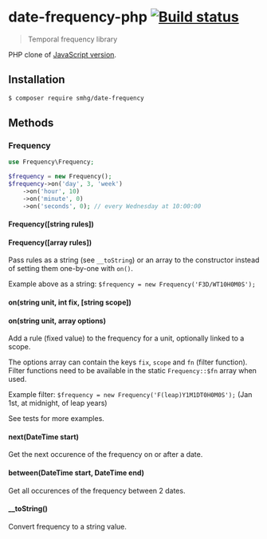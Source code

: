 date-frequency-php [![Build status](https://api.travis-ci.org/smhg/date-frequency-php.png)](https://travis-ci.org/smhg/date-frequency-php)
==================

> Temporal frequency library

PHP clone of [JavaScript version](https://github.com/smhg/date-frequency-js).

## Installation
```bash
$ composer require smhg/date-frequency
```

## Methods
### Frequency
```php
use Frequency\Frequency;

$frequency = new Frequency();
$frequency->on('day', 3, 'week')
	->on('hour', 10)
	->on('minute', 0)
	->on('seconds', 0); // every Wednesday at 10:00:00
```

#### Frequency([string rules])
#### Frequency([array rules])
Pass rules as a string (see `__toString`) or an array to the constructor instead of setting them one-by-one with `on()`.

Example above as a string: `$frequency = new Frequency('F3D/WT10H0M0S');`

#### on(string unit, int fix, [string scope])
#### on(string unit, array options)
Add a rule (fixed value) to the frequency for a unit, optionally linked to a scope.

The options array can contain the keys `fix`, `scope` and `fn` (filter function).
Filter functions need to be available in the static `Frequency::$fn` array when used.

Example filter: `$frequency = new Frequency('F(leap)Y1M1DT0H0M0S');` (Jan 1st, at midnight, of leap years)

See tests for more examples.

#### next(DateTime start)
Get the next occurence of the frequency on or after a date.

#### between(DateTime start, DateTime end)
Get all occurences of the frequency between 2 dates.

#### __toString()
Convert frequency to a string value.

